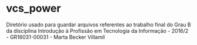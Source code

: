 # vcs_power
Diretório usado para guardar arquivos referentes ao trabalho final do Grau B da disciplina Introdução à Profissão em Tecnologia da Informação - 2016/2 - GR16031-00031 - Marta Becker Villamil
